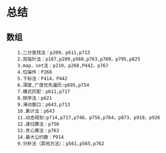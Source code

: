 # 总结
## 数组
        1.二分查找法：p209，p611,p713
        2.双指针法：p167,p209,p560,p763,p769，p795,p825
        3.map，set法：p219，p268,P442，p767
        4.位操作：P268
        5.下标法：P414，P442
        6.深度,广度优先遍历:p695,p754
        7.模式匹配：p611,p717
        8.排序法：p621
        9.滑动窗口：p643,p713
        10.累计法：p643
        11.动态规划:p714,p717,p746，p756,p764，p873，p918，p926
        12.递归算法：p756
        13.贪心算法：p763
        14.最大公约数：P914
        9.分析法（其他方法）：p561,p565,p762